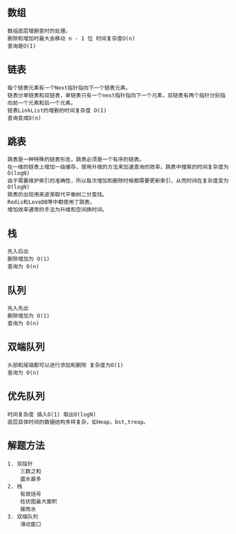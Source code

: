## 数组
	数组底层增删查时的处理。
	删除和增加时最大会移动 n - 1 位 时间复杂度O(n)
	查询是O(1)

## 链表
	每个链表元素有一个Next指针指向下一个链表元素。
	链表分单链表和双链表，单链表只有一个next指针指向下一个元素，双链表有两个指针分别指向前一个元素和后一个元素。
	链表LinkList的增删的时间复杂度 O(1)
 	查询变成O(n)

## 跳表
	跳表是一种特殊的链表形态，跳表必须是一个有序的链表。
	在一维的链表上增加一级缓存，使用升维的方法来加速查询的效率，跳表中搜索的时间复杂度为O(logN)
	由于需要维护索引的准确性，所以每次增加和删除时候都需要更新索引，从而时间在复杂度变为O(logN)
	跳表的出现用来逐渐取代平衡树二分查找。
	Redis和LeveDB等中都使用了跳表。
	增加效率通常的手法为升维和空间换时间。

## 栈
	先入后出
	删除增加为 O(1)
	查询为 O(n)

## 队列
	先入先出
	删除增加为 O(1)
	查询为 O(n)

## 双端队列
	头部和尾端都可以进行添加和删除 复杂度为O(1)
	查询为 O(n)

## 优先队列
	时间复杂度 插入O(1) 取出O(logN)
	底层具体时间的数据结构多样复杂，如Heap，bst,treap。

## 解题方法
	1. 双指针
		三数之和
		盛水最多
	2. 栈
		有效括号
		柱状图最大面积
		接雨水
	3. 双端队列
		滑动窗口
